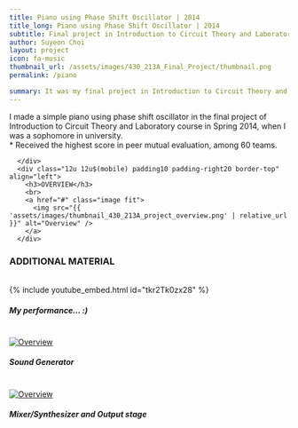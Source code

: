 ```yaml
---
title: Piano using Phase Shift Oscillator | 2014
title_long: Piano using Phase Shift Oscillator | 2014
subtitle: Final project in Introduction to Circuit Theory and Laboratory class
author: Suyeon Choi
layout: project
icon: fa-music
thumbnail_url: /assets/images/430_213A_Final_Project/thumbnail.png
permalink: /piano

summary: It was my final project in Introduction to Circuit Theory and Laboratory when I was a sophomore in university.
---
```

<div class="row padding0">
  <div class="6u 12u$(mobile) padding0" align="left">
    <div class="row margin0 padding0">
      <div class="12u 12u$(mobile) padding10 padding-right20 border-top" align="left">
        I made a simple piano using phase shift oscillator in the final project of Introduction to Circuit Theory and Laboratory course in Spring 2014, when I was a sophomore in university.
      </div>
      <div class="12u 12u$(mobile) padding10 padding-right20 border-top" align="left">
        * Received the highest score in peer mutual evaluation, among 60 teams. <br>

      </div>
      <div class="12u 12u$(mobile) padding10 padding-right20 border-top" align="left">
        <h3>OVERVIEW</h3>
        <br>
        <a href="#" class="image fit">
          <img src="{{ 'assets/images/thumbnail_430_213A_project_overview.png' | relative_url }}" alt="Overview" />
        </a>
      </div>
  </div>
  </div>
  <div class="6u 12u$(mobile) padding10 padding-left20 border-top border-left">
    <h3>ADDITIONAL MATERIAL</h3>
    <br>
    {% include youtube_embed.html id="tkr2Tk0zx28" %}
    <h5>My performance... :)</h5>
    <br>
    <a href="#" class="image fit"><img src="{{ 'assets/images/thumbnail_430_213A_project_Sound_generator.png' | relative_url }}" alt="Overview" /></a>
    <h5>Sound Generator</h5>
    <br>
    <a href="#" class="image fit"><img src="{{ 'assets/images/thumbnail_430_213A_project_mixer_synthesizer_output_stage.png' | relative_url }}" alt="Overview" /></a>
    <h5>Mixer/Synthesizer and Output stage</h5>

  </div>
</div>
